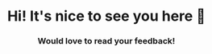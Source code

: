 <h1 align="center">Hi! It's nice to see you here 🙂 </h1>

<h3 align="center">Would love to read your feedback!</h3>
